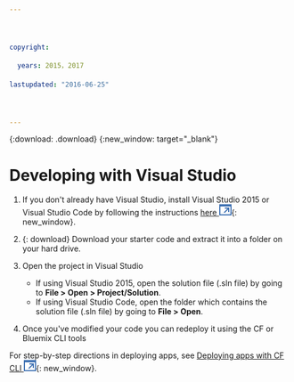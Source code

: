 ```yaml
---



copyright:

  years: 2015，2017

lastupdated: "2016-06-25"



---
```


{:download: .download}
{:new_window: target="_blank"}

# Developing with Visual Studio

  1. If you don't already have Visual Studio, install Visual Studio 2015 or Visual Studio Code by following the instructions [here ![External link icon](../icons/launch-glyph.svg)](https://msdn.microsoft.com/en-us/library/e2h7fzkw.aspx){: new_window}.

  1. {: download} Download your starter code and extract it into a folder on your hard drive.

  1. Open the project in Visual Studio

      + If using Visual Studio 2015, open the solution file (.sln file) by going to **File > Open > Project/Solution**.
      + If using Visual Studio Code, open the folder which contains the solution file (.sln file) by going to **File > Open**.

  1. Once you've modified your code you can redeploy it using the CF or Bluemix CLI tools

For step-by-step directions in deploying apps, see [Deploying apps with CF CLI ![External link icon](../icons/launch-glyph.svg)](./install_cli.html){: new_window}.
